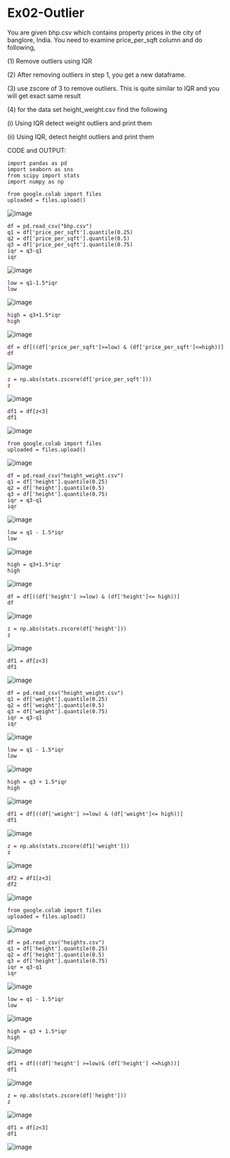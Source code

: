 # Ex02-Outlier
You are given bhp.csv which contains property prices in the city of banglore, India. You need to examine price_per_sqft column and do following,

(1) Remove outliers using IQR

(2) After removing outliers in step 1, you get a new dataframe.

(3) use zscore of 3 to remove outliers. This is quite similar to IQR and you will get exact same result

(4) for the data set height_weight.csv find the following

(i) Using IQR detect weight outliers and print them

(ii) Using IQR, detect height outliers and print them

CODE and OUTPUT:
```
import pandas as pd
import seaborn as sns
from scipy import stats
import numpy as np
```
```
from google.colab import files
uploaded = files.upload()
```
![image](https://github.com/Vaish-1011/ODD2023---Datascience---Ex-02/assets/135130074/4906cc2b-678d-4185-ab0a-d089e16e75b9)
```
df = pd.read_csv("bhp.csv")
q1 = df['price_per_sqft'].quantile(0.25)
q2 = df['price_per_sqft'].quantile(0.5)
q3 = df['price_per_sqft'].quantile(0.75)
iqr = q3-q1
iqr
```
![image](https://github.com/Vaish-1011/ODD2023---Datascience---Ex-02/assets/135130074/f30f6568-991d-4048-b244-3fbcdcb937ab)
```
low = q1-1.5*iqr
low
```
![image](https://github.com/Vaish-1011/ODD2023---Datascience---Ex-02/assets/135130074/254e7703-ae3a-46e6-960a-9b37a21b3535)
```
high = q3+1.5*iqr
high
```
![image](https://github.com/Vaish-1011/ODD2023---Datascience---Ex-02/assets/135130074/4ac387cd-b9e6-4785-8464-66869f6f6ef7)
```
df = df[((df['price_per_sqft']>=low) & (df['price_per_sqft']<=high))]
df
```
![image](https://github.com/Vaish-1011/ODD2023---Datascience---Ex-02/assets/135130074/4152d83f-5aef-4c1a-8092-e76536ebd0ce)
```
z = np.abs(stats.zscore(df['price_per_sqft']))
z
```
![image](https://github.com/Vaish-1011/ODD2023---Datascience---Ex-02/assets/135130074/a0da48ac-99fe-4e6c-9b8b-b39c5d8121a8)
```
df1 = df[z<3]
df1
```
![image](https://github.com/Vaish-1011/ODD2023---Datascience---Ex-02/assets/135130074/3fef3a7c-8551-43c0-80d7-5a2188e00a5c)


```
from google.colab import files
uploaded = files.upload()
```
![image](https://github.com/Vaish-1011/ODD2023---Datascience---Ex-02/assets/135130074/883c893f-2e8b-4b3f-b4dc-77307ed980a8)
```
df = pd.read_csv("height_weight.csv")
q1 = df['height'].quantile(0.25)
q2 = df['height'].quantile(0.5)
q3 = df['height'].quantile(0.75)
iqr = q3-q1
iqr
```
![image](https://github.com/Vaish-1011/ODD2023---Datascience---Ex-02/assets/135130074/0eeee5cc-a508-4252-92df-59880e59de13)
```
low = q1 - 1.5*iqr
low
```
![image](https://github.com/Vaish-1011/ODD2023---Datascience---Ex-02/assets/135130074/8b1eeea4-5908-4568-86be-c2127de0797f)
```
high = q3+1.5*iqr
high
```
![image](https://github.com/Vaish-1011/ODD2023---Datascience---Ex-02/assets/135130074/26ab4343-bd7e-4331-b1dd-af96823456a3)
```
df = df[((df['height'] >=low) & (df['height']<= high))]
df
```
![image](https://github.com/Vaish-1011/ODD2023---Datascience---Ex-02/assets/135130074/bcb2a88f-eba1-4b59-8d19-2e88130b13e1)
```
z = np.abs(stats.zscore(df['height']))
z
```
![image](https://github.com/Vaish-1011/ODD2023---Datascience---Ex-02/assets/135130074/d7160f8d-1321-46dc-9051-961dd9cb40eb)
```
df1 = df[z<3]
df1
```
![image](https://github.com/Vaish-1011/ODD2023---Datascience---Ex-02/assets/135130074/afb8af88-3aa2-4d96-889d-26b9eba19149)
```
df = pd.read_csv("height_weight.csv")
q1 = df['weight'].quantile(0.25)
q2 = df['weight'].quantile(0.5)
q3 = df['weight'].quantile(0.75)
iqr = q3-q1
iqr
```
![image](https://github.com/Vaish-1011/ODD2023---Datascience---Ex-02/assets/135130074/222beeb7-a893-4793-b96e-7e42294934d7)
```
low = q1 - 1.5*iqr
low
```
![image](https://github.com/Vaish-1011/ODD2023---Datascience---Ex-02/assets/135130074/8b66b76e-f387-4e40-b594-ac6ca0a4284a)
```
high = q3 + 1.5*iqr
high
```
![image](https://github.com/Vaish-1011/ODD2023---Datascience---Ex-02/assets/135130074/bbe28186-2247-4005-a89f-064c994354ad)
```
df1 = df[((df['weight'] >=low) & (df['weight']<= high))]
df1
```
![image](https://github.com/Vaish-1011/ODD2023---Datascience---Ex-02/assets/135130074/7653872e-b6da-4b22-a613-24a5b54f464c)
```
z = np.abs(stats.zscore(df1['weight']))
z
```
![image](https://github.com/Vaish-1011/ODD2023---Datascience---Ex-02/assets/135130074/de553057-bd66-4348-8cfe-0f4a305ca42b)
```
df2 = df1[z<3]
df2
```
![image](https://github.com/Vaish-1011/ODD2023---Datascience---Ex-02/assets/135130074/ea3cd452-e6f1-424d-ae10-5e0304850dd5)

```
from google.colab import files
uploaded = files.upload()
```
![image](https://github.com/Vaish-1011/ODD2023---Datascience---Ex-02/assets/135130074/2f364b31-ca6a-410a-940f-e152c6237c11)
```
df = pd.read_csv("heights.csv")
q1 = df['height'].quantile(0.25)
q2 = df['height'].quantile(0.5)
q3 = df['height'].quantile(0.75)
iqr = q3-q1
iqr
```
![image](https://github.com/Vaish-1011/ODD2023---Datascience---Ex-02/assets/135130074/31e84543-2e24-4ac6-babf-3b897de05fef)
```
low = q1 - 1.5*iqr
low
```
![image](https://github.com/Vaish-1011/ODD2023---Datascience---Ex-02/assets/135130074/efadafd3-56fd-4d33-93f1-f2faa1fbf207)
```
high = q3 + 1.5*iqr
high
```
![image](https://github.com/Vaish-1011/ODD2023---Datascience---Ex-02/assets/135130074/42671517-822a-4e56-a9c2-ff36efcdf1a3)
```
df1 = df[((df['height'] >=low)& (df['height'] <=high))]
df1
```
![image](https://github.com/Vaish-1011/ODD2023---Datascience---Ex-02/assets/135130074/4533fa2e-bb09-4ced-8042-c89f05f01914)
```
z = np.abs(stats.zscore(df['height']))
z
```
![image](https://github.com/Vaish-1011/ODD2023---Datascience---Ex-02/assets/135130074/29d6abf2-8194-4cba-820d-016360331e79)
```
df1 = df[z<3]
df1
```
![image](https://github.com/Vaish-1011/ODD2023---Datascience---Ex-02/assets/135130074/ef493174-a3ca-44fc-89ad-1889d4670f47)


















